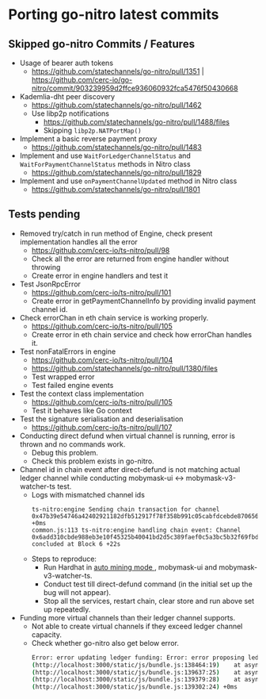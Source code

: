 # Porting go-nitro latest commits

## Skipped go-nitro Commits / Features

* Usage of bearer auth tokens
    * https://github.com/statechannels/go-nitro/pull/1351 | https://github.com/cerc-io/go-nitro/commit/903239959d2ffce936060932fca5476f50430668
* Kademlia-dht peer discovery
    * https://github.com/statechannels/go-nitro/pull/1462
    * Use libp2p notifications
        * https://github.com/statechannels/go-nitro/pull/1488/files
        * Skipping `libp2p.NATPortMap()`
* Implement a basic reverse payment proxy
    * https://github.com/statechannels/go-nitro/pull/1483
* Implement and use `WaitForLedgerChannelStatus` and `WaitForPaymentChannelStatus` methods in Nitro class
    * https://github.com/statechannels/go-nitro/pull/1829
* Implement and use `onPaymentChannelUpdated` method in Nitro class
    * https://github.com/statechannels/go-nitro/pull/1801

## Tests pending

- Removed try/catch in run method of Engine, check present implementation handles all the error
    - https://github.com/cerc-io/ts-nitro/pull/98
    - Check all the error are returned from engine handler without throwing
    - Create error in engine handlers and test it
- Test JsonRpcError
    - https://github.com/cerc-io/ts-nitro/pull/101
    - Create error in getPaymentChannelInfo by providing invalid payment channel id.
- Check errorChan in eth chain service is working properly.
    - https://github.com/cerc-io/ts-nitro/pull/105
    - Create error in eth chain service and check how errorChan handles it.
- Test nonFatalErrors in engine
    - https://github.com/cerc-io/ts-nitro/pull/104
    - https://github.com/statechannels/go-nitro/pull/1380/files
    - Test wrapped error
    - Test failed engine events
- Test the context class implementation
    - https://github.com/cerc-io/ts-nitro/pull/105
    - Test it behaves like Go context
- Test the signature serialisation and deserialisation
    - https://github.com/cerc-io/ts-nitro/pull/107
- Conducting direct defund when virtual channel is running, error is thrown and no commands work.
    - Debug this problem.
    - Check this problem exists in go-nitro.
- Channel id in chain event after direct-defund is not matching actual ledger channel while conducting mobymask-ui <-> mobymask-v3-watcher-ts test.
    - Logs with mismatched channel ids
        ```
        ts-nitro:engine Sending chain transaction for channel 0x47b39e54746a42402921182dfb512917f78f358b991c05cabfdcebde870656b5 +0ms
        common.js:113 ts-nitro:engine handling chain event: Channel 0x6add310cbde988eb3e10f45325b40041bd2d5c389faef0c5a3bc5b32f69fbdc5 concluded at Block 6 +22s
        ```
    - Steps to reproduce:
        - Run Hardhat in [auto mining mode ](https://hardhat.org/hardhat-network/docs/explanation/mining-modes), mobymask-ui and mobymask-v3-watcher-ts.
        - Conduct test till direct-defund command (in the initial set up the bug will not appear).
        - Stop all the services, restart chain, clear store and run above set up repeatedly.
- Funding more virtual channels than their ledger channel supports.
    - Not able to create virtual channels if they exceed ledger channel capacity.
    - Check whether go-nitro also get below error.
        ```bash
        Error: error updating ledger funding: Error: error proposing ledger update: Error: propose could not add new state vars: Error: insufficient funds at be.crank
        (http://localhost:3000/static/js/bundle.js:138464:19)    at async Ge.attemptProgress
        (http://localhost:3000/static/js/bundle.js:139637:25)    at async Ge.handleMessage
        (http://localhost:3000/static/js/bundle.js:139379:28)    at async Ge.run
        (http://localhost:3000/static/js/bundle.js:139302:24) +0ms
        ```
